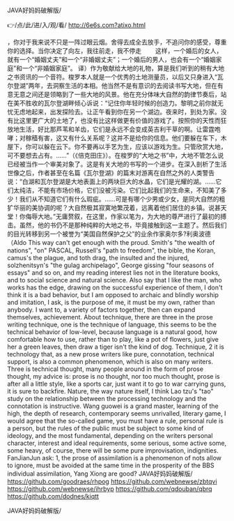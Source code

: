
JAVA好妈妈破解版/




👉/点/此/进/入/观/看/ http://6e6s.com?atixo.html




，你对于我来说不只是一阵过眼云烟。舍得去成全去放手，不追问你的感受，尊重你的选择。当你决定了向左，我往前走，我不停走
　　这样，一个婚后的女人，就有一个“婚姻丈夫”和一个“非婚姻丈夫”；一个婚后的男人，也会有一个“婚姻家庭”和一个“非婚姻家庭”。
译）作为敬献给大地的礼物，算是我们听到的稍有大地之书资讯的一个音符。梭罗本人就是一个优秀的土地测量员，以后又只身进入“瓦尔登湖”两年，去洞察生活的本相。他当然不是有意识的去阅读书写大地，但在有意无意之间还是领略到了一些大地的风景。他在充分体味大自然的韵律节奏后，站在美不胜收的瓦尔登湖畔倾心诉说：“记住你年轻时候的创造力。黎明之前你就无忧无虑地起来，出发探险去。让正午看到你在另一个湖边。夜来时，到处为家。没有比这里更广大的土地了，也没有比这样做更有价值的游戏了。按照你的天性而狂放地生活，好比那芦苇和羊齿，它们是永远不会变成英吉利干草的啊。让雷霆咆哮；对稼穑有害，这又有什么关系呢？这并不是给你的信息。他们要躲在车下，木屋下，你可以躲在云下。你不要再以手艺为生，应该以游戏为生。只管欣赏大地，可不要想去占有。……”（《倍克田庄》）。在梭罗的“大地之书”中，大地不管怎么说已经被当作一个审美对象了。这是有关大地的书写的一个进步。在深入剖析了生活世像之后，作者甚至在名篇《瓦尔登湖》的篇末对游离在自然之外的人类警告说：“白湖和瓦尔登湖是大地表面上的两块巨大的水晶，它们是光耀的湖。……它们太纯洁，不能有市场价格，它们没被污染。它们比起我们的生命来，不知美了多少！我们从不知道它们有什么瑕疵。……可是有哪个少男或少女，是同大自然的粗犷华丽的美协调的呢？大自然极其寂寞地繁茂着，远离着他们居住的乡镇。说甚天堂！你侮辱大地。”无庸赘叙，在这里，作家以笔为，为大地的尊严进行了最初的搏击。虽然，他的书仍不是那种纯粹的大地之书，毕竟接触到这一主题了。然后我们的目光转移到另一个被誉为“美国自然保护之父”的业余作家奥尔多?利奥波德（Aldo
This way can't get enough with the proud.
Smith's "the wealth of nations", "on" PASCAL, Russell's "path to freedom", the bible, the Koran, camus's the plague, and toth drag, the insulted and the injured, solzhenitsyn's "the gulag archipelago", George gissing "four seasons of essays" and so on, and my reading interest lies not in the literature books, and to social science and natural science.
Also say that I like the man, who works has the edge, drawing on the successful experience of them, I don't think it is a bad behavior, but I am opposed to archaic and blindly worship and imitation, I ask, is the purpose of me, it must be my own, rather than anybody.
I want to, a variety of factors together, then can expand themselves, achievement.
About technique, there are three in the prose writing technique, one is the technique of language, this seems to be the technical behavior of low-level, because language is a natural good, how comfortable how to use, rather than to play, like a pot of flowers, just give her a green leaves, then draw a tiger isn't the kind of dog.
Technique, 2 it is technology that, as a new prose writers like pure, connotation, technical support, is also a common phenomenon, which is also on many writers.
Three is technical thought, many people around in the form of prose thought, my advice is: prose is no thought, nor too much thought, prose is after all a little style, like a sports car, just want it to go to war carrying guns, it is sure to backfire.
Nature, the way nature itself, I think Lao tzu's "tao" study on the relationship between the processing technology and the connotation is instructive.
Wang guowei is a grand master, learning of the high, the depth of research, contemporary seems unrivalled, literary game, I would agree that the so-called game, you must have a rule, personal rule is a person, but the rules of the public must be subject to some kind of ideology, and the most fundamental, depending on the writers personal character, interest and ideal requirements, some serious, some active some, some heavy, of course, there will be some pure improvisation, indignities.
FanJianJun ask: 1, the prose of assimilation is a phenomenon of nots allow to ignore, must be avoided at the same time in the prosperity of the BBS individual assimilation, Yang Xiong are good?
JAVA好妈妈破解版/ https://github.com/goodraes/rhpog
https://github.com/webnewse/zbtqvi
https://github.com/webnewse/ihrbyp
https://github.com/qdouban/qbrq
https://github.com/dodnes/kiqtt





JAVA好妈妈破解版/
